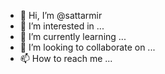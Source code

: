 - 👋 Hi, I’m @sattarmir
- 👀 I’m interested in ...
- 🌱 I’m currently learning ...
- 💞️ I’m looking to collaborate on ...
- 📫 How to reach me ...

<!---
sattarmir/sattarmir is a ✨ special ✨ repository because its `README.md` (this file) appears on your GitHub profile.
You can click the Preview link to take a look at your changes.
--->
